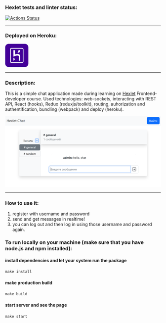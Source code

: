 ### Hexlet tests and linter status:
[![Actions Status](https://github.com/BelarusWillBeFree/frontend-project-lvl4/workflows/hexlet-check/badge.svg)](https://github.com/BelarusWillBeFree/frontend-project-lvl4/actions)
___

### Deployed on Heroku:
<a href="https://serene-inlet-07885.herokuapp.com/" target="_blank">
  <img src="assets/heroku.png" alt="heroku logo" width="75"/>
</a>

___

### Description:
This is a simple chat application made during learning on <a href="https://hexlet.io/" target="_blank">Hexlet</a> Frontend-developer course.
Used technologies: web-sockets, interacting with REST API, React (hooks), Redux (reduxjs/toolkit), routing, auhorization and authentification, bundling (webpack) and deploy (heroku).

<img src="assets/app screenshot.png" alt="screenshot" width="650"/>

___

### How to use it: 
1) register with username and password
2) send and get messages in realtime!
3) you can log out and then log in using those username and password again.

### To run locally on your machine (make sure that you have node.js and npm installed):
  #### install dependencies and let your system run the package
  `make install`

  #### make production build
  `make build`

  #### start server and see the page
  `make start`